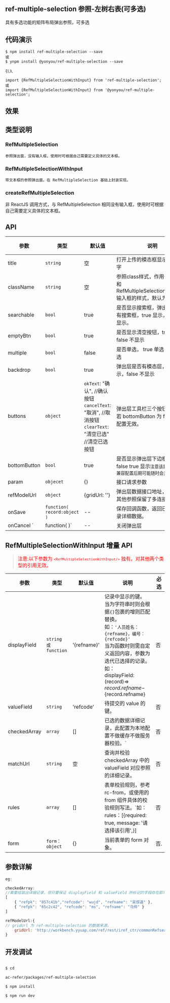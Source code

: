 ##  ref-multiple-selection 参照-左树右表(可多选)
具有多选功能的矩阵布局弹出参照，可多选

## 代码演示

```
$ npm install ref-multiple-selection --save
或
$ ynpm install @yonyou/ref-multiple-selection --save

引入

import {RefMultipleSelectionWithInput} from 'ref-multiple-selection';
或
import {RefMultipleSelectionWithInput} from '@yonyou/ref-multiple-selection';

```

## 效果


## 类型说明

### RefMultipleSelection
    
    参照弹出窗，没有输入框，使用时可根据自己需要定义具体的文本框。

### RefMultipleSelectionWithInput
    
    带文本框的参照弹出窗。在 RefMultipleSelection 基础上封装实现。

### createRefMultipleSelection
    
   非 ReactJS 调用方式，与 RefMultipleSelection 相同没有输入框，使用时可根据自己需要定义具体的文本框。


## API

参数 | 类型 |默认值| 说明 | 必选
---|---|--- | --- | ---
title |``string``|空 |打开上传的模态框显示的标题文字 | 否
className |`string`|空 | 参照class样式，作用于弹出层和 RefMultipleSelectionWithInput 输入框的样式，默认为空。 | 否
searchable |`bool`|true |是否显示搜索框，弹出层是否带有搜索框，true 显示，false 不显示。 | 否
emptyBtn |`bool`|true |是否显示清空按钮，true 显示，false 不显示 | 否
multiple |`bool`| false |是否单选， true 单选，false 多选 | 否
backdrop |`bool`| true |弹出层是否有模态层，true 显示，false 不显示 | 否
buttons |`object`| `okText`: "确认", //确认按钮<br/>`cancelText`: "取消", //取消按钮<br/>`clearText`: "清空已选" //清空已选按钮|弹出层工具栏三个按钮的文字，若 bottomButton 为  false 则该配置无效。| 否
bottomButton |`bool`|true | 是否显示弹出层下边框工具栏， false true 显示`注意该属性为临时兼容配置后期可能随时会弃用` | 否
param |`objecet`|{} |接口请求参数 | 是
refModelUrl |`object`|{gridUrl: ''} |弹出层数据接口地址，为了兼容其他参照保留了多连接配置。 | 是
onSave |`function( record:object )`|-- |保存回调函数，返回已选择的记录详细数据。 | 否
onCancel `|function(  )`|-- |关闭弹出层 | 否


## RefMultipleSelectionWithInput 增量 API
><span style="color: red; font-size: 15px;">注意:以下参数为 <code>`<RefMultipleSelectionWithInput/>`</code> 独有。对其他两个类型的引用无效。</span>

参数 | 类型 |默认值| 说明 | 必选
---|---|--- | --- | ---
displayField |<code>string 或 function</code>|'{refname}' |记录中显示的键。<br/>当为字符串时则会根据`{}`包裹的增则匹配替换。<br/>如：`'人员姓名：{refname}，编号：{refcode}'`<br/>当为函数时则需自定义返回内容，参数为迭代已选择的记录。<br/>如：<br/>displayField: (record)=>  ${record.refname}-${record.refname}| 否
valueField |``string``|'refcode' |待提交的 value 的键。 | 否
checkedArray|`array`|[]|已选的数据详细记录，此配置为本地配置不做缓存不做服务器校验。`|否
matchUrl| ``string``|空|查询并校验 checkedArray 中的 valueField 对应参照的详细记录。|否
rules|`array`|[]|表单校验规则，参考 rc-from，或使用的 from 组件具体的校验规则写法。`如： rules：[{required: true, message: '请选择该引用',}]|否
form|`form：object`|{}|当前表单的 form 对象。|否.

## 参数详解

```js
eg:

checkedArray:
//需要组装出详细记录，但只要保证 displayField 和 valueField 所标记的字段存在即可， 如：
[
    { "refpk": "857c41b","refcode": "wujd", "refname": "吴惊道" },
    { "refpk": "65c2c42", "refcode": "ms", "refname": "马帅" }
]

refModelUrl:{
// gridUrl 为 ref-multiple-selection 的数据来源。
    gridUrl: 'http://workbench.yyuap.com/ref/rest/iref_ctr/commonRefsearch'
}
```


## 开发调试

```sh

$ cd 

ac-refer/packages/ref-multiple-selection

$ npm install

$ npm run dev

```

